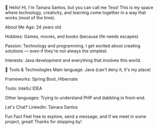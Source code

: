 💫 Hello!
Hi, I'm Tainara Santos, but you can call me Tess! This is my space where technology, creativity, and learning come together in a way that works (most of the time).

About Me
Age: 24 years old

Hobbies: Games, movies, and books (because life needs escapes)

Passion: Technology and programming. I get excited about creating solutions — even if they're not always the simplest.

Interests: Java development and everything that involves this world.

🔧 Tools & Technologies
Main language: Java (can't deny it, it's my place)

Frameworks: Spring Boot, Hibernate

Tools: IntelliJ IDEA

Other languages: Trying to understand PHP and dabbling in front-end.

Let's Chat?
LinkedIn: Tainara Santos

Fun Fact
Feel free to explore, send a message, and if we meet in some project, great! Thanks for stopping by!
